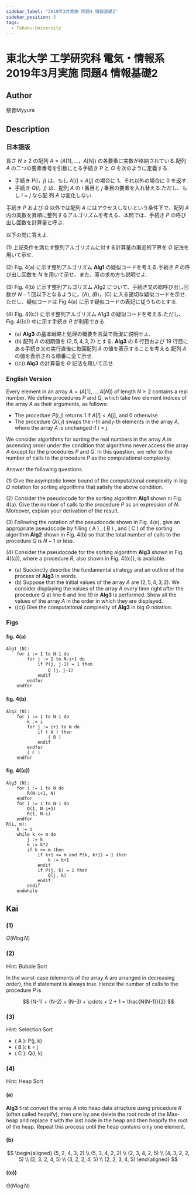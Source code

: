 ```yaml
---
sidebar_label: "2019年3月実施 問題4 情報基礎2"
sidebar_position: 5
tags:
  - Tohoku-University
---
```

# 東北大学 工学研究科 電気・情報系 2019年3月実施 問題4 情報基礎2

## **Author**
祭音Myyura

## **Description**
### 日本語版
長さ $N \ge 2$ の配列 $A=(A[1], \ldots，A[N])$ の各要素に実数が格納されている.配列 $A$ の二つの要素番号を引数にとる手続き $P$ と $Q$ を次のように定義する.

- 手続き $P(i，j)$ は、もし $A[i] < A[j]$ の場合に $1$、それ以外の場合に $0$ を返す.
- 手続き $Q(i，j)$ は、配列 $A$ の $i$ 番目と $j$ 番目の要素を入れ替える.ただし、もし $i=j$ なら配 列 $A$ は変化しない.

手続き $P$ および $Q$ 以外では配列 $A$ にはアクセスしないという条件下で、配列 $A$ 内の実数を昇順に整列するアルゴリズムを考える、本問では、手続き $P$ の呼び出し回数を計算量と呼ぶ.

以下の問に答えよ.

(1) 上記条件を満たす整列アルゴリズムに対する計算量の漸近的下界を $\Omega$ 記法を用いて示せ.

(2) Fig. 4(a) に示す整列アルゴリズム **Alg1** の疑似コードを考える.手続き $P$ の呼び出し回数を $N$ を用いて示せ、また、答の求め方も説明せよ.

(3) Fig. 4(b) に示す整列アルゴリズム A1g2 について、手続き又の総呼び出し回数が $N- 1$ 回以下となるように，(A), (B)，(C) に入る適切な疑似コードを示せ.ただし、疑似コードは Fig.4(a) に示す疑似コードの表記に従うものとする.

(4) Fig. 4(\(c\)) に示す整列アルゴリズム A1g3 の疑似コードを考える.ただし、Fig. 4(\(c\)) 中に示す手続き $R$ が利用できる.

- (a) **Alg3** の基本戦略と処理の概要を言葉で簡潔に説明せよ.
- (b) 配列 $A$ の初期値を $(2 , 5 , 4 , 3 , 2 )$ とする. **Alg3** の 6 行目および 19 行目にある手続き又の実行直後に毎回配列 $A$ の値を表示することを考える.配列 $A$ の値を表示される順番に全て示せ.
- (\(c\)) **Alg3** の計算量を $\Theta$ 記法を用いて示せ.

### English Version
Every element in an array $A=(A[1],\ldots, A[N])$ of length $N \ge 2$ contains a real number. We define procedures $P$ and $Q$, which take two element indices of the array $A$ as their arguments, as follows:

- The procedure $P(i, j)$ returns $1$ if $A[i] < A[j]$, and 0 otherwise.
- The procedure $Q(i, j)$ swaps the $i$-th and $j$-th elements in the array $A$, where the array $A$ is unchanged if $i= j$.

We consider algorithms for sorting the real numbers in the array $A$ in ascending order under the condition that algorithms never access the array $A$ except for the procedures $P$ and $Q$. In this question, we refer to the number of calls to the procedure $P$ as the computational complexity.

Answer the following questions.

(1) Give the asymptotic lower bound of the computational complexity in big $\Omega$ notation for sorting algorithms that satisfy the above condition.

(2) Consider the pseudocode for the sorting algorithm **Alg1** shown ni Fig. 4(a). Give the number of calls to the procedure $P$ as an expression of $N$. Moreover, explain your derivation of the result.

(3) Following the notation of the pseudocode shown in Fig. 4(a), give an appropriate pseudocode by filling ( A ) , ( B ) , and ( C ) of the sorting algorithm **Alg2** shown in Fig. 4(b) so that the total number of calls to the procedure $Q$ is $N- 1$ or less.

(4) Consider the pseudocode for the sorting algorithm **Alg3** shown in Fig. 4(\(c\)), where a procedure $R$, also shown in Fig. 4(\(c\)), is available.

- (a) Succinctly describe the fundamental strategy and an outline of the process of **Alg3** in words.
- (b) Suppose that the initial values of the array $A$ are $(2, 5, 4, 3, 2)$. We consider displaying the values of the array $A$ every time right after the procedure $Q$ at line 6 and line 19 in **Alg3** is performed. Show all the values of the array $A$ in the order in which they are displayed.
- (\(c\)) Give the computational complexity of **Alg3** in big $\Theta$ notation.

### Figs
#### fig. 4(a)
```text
Alg1 (N):
    for i := 1 to N-1 do
        for j := 2 to N-i+1 do
            if P(j, j-1) = 1 then
                Q (j，j-1)
            endif
        endfor
    endfor
```

#### fig. 4(b)
```text
Alg2 (N):
    for i := 1 to N-1 do
        k := i
        for j := i+1 to N do
            if ( A ) then
                ( B )
            endif
        endfor
        ( C )
    endfor
```

#### fig. 4(\(c\))
```text
Alg3 (N):
    for i := 1 to N do
        R(N-i+1, N)
    endfor
    for i := 1 to N-1 do
        Q(1, N-i+1)
        R(1, N-i)
    endfor
R(i, m):
    k := i
    while k <= m do
        j := k
        k := k*2
        if k <= m then
            if k+1 <= m and P(k, k+1) = 1 then
                k := k+1
            endif
            if P(j, k) = 1 then
                Q(j, k)
            endif
        endif
    endwhile
```

## **Kai**
### (1)
$\Omega(N\log N)$

### (2)
Hint: Bubble Sort

In the worst-case (elements of the array $A$ are arranged in decreasing order), the if statement is always true.
Hence the number of calls to the procedure $P$ is

$$
(N-1) + (N-2) + (N-3) + \cdots + 2 + 1 = \frac{N(N-1)}{2}
$$

### (3)
Hint: Selection Sort

- ( A ): P(j, k)
- ( B ): k = j
- ( C ): Q(i, k)

### (4)
Hint: Heap Sort

#### (a)
**Alg3** first convert the array $A$ into heap data structure using procedure $R$ (often called heapify), then one by one delete the root node of the Max-heap and replace it with the last node in the heap and then heapify the root of the heap. Repeat this process until the heap contains only one element.

#### (b)

$$
\begin{aligned}
(5, 2, 4, 3, 2) \\
(5, 3, 4, 2, 2) \\
(2, 3, 4, 2, 5) \\
(4, 3, 2, 2, 5) \\
(2, 3, 2, 4, 5) \\
(3, 2, 2, 4, 5) \\
(2, 2, 3, 4, 5)
\end{aligned}
$$

#### (\(c\))
$\Theta(N \log N)$